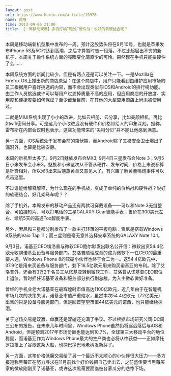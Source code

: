 ```yaml
---
layout: post
url: https://www.huxiu.com/article/19978
name: 虎嗅
time: 2013-09-06 21:00
title: 【一周移动观察】手机打响“跑分”硬件战！说好的软硬结合呢？
---
```

本周是移动端新机型集中发布的一周。预计这股势头将在9月10号，也就是苹果发布iPhone 5S及5C时达到高潮，之后才算暂时告一段落。不过比起层出不穷的新机子，本周关于操作系统方面的亮眼变化简直少的可怜。果然现在手机只能拼硬件了么……

本周系统方面的新闻比较少，但是有两点还是可以关注一下。一是Mozilla在Firefox OS上推出新的商店原型：在这个商店中，用户只能看到由维护应用市场的员工根据用户喜好挑选的内容，而不会出现类似与iOS和Android的排行榜功能。由工作人员挑选或许可以帮用户过滤掉质量不高的应用，但应用商店的开放度、实用度和便捷度要如何保证？至少截至目前，在其他的大型应用商店上尚未被使用过。

二就是MIUI系统出现了小小的改进。比如云相册、云分享，比如美颜相机，再比如wifi密码分享。可是这几个小改进远没有硬件和价格带给人的印象深刻。据称，雷布斯在内部会议时也表示，这些功能带来的“尖叫分贝”并不能让他感到满意。

另一方面，iOS系统处于发布会前的蛰伏期，而Android除了又被安全卫士爆出了漏洞外，也算是比较安静。

本周的新机型太多了。9月2日魅族发布会MX3; 9月4日三星发布会Note 3；9月5日小米发布会小米3。魅族和小米这次从不管从硬件、发布时间、价格上来说都算是针锋相对，所以米3出来后魅族黄章又意见大了，有兴趣了解黄董嘴炮事件可以点击这里。

不过谁能给解释解释，为什么现在的手机战，变成了单纯的价格战和硬件战？说好的软硬结合，好几架马车呢？？

除了手机外，本周发布的移动产品还有两款可穿戴设备——可以和Note 3无缝整合、可拍摄短片、可以打电话的三星GALAXY Gear智能手表；售价在300美元左右、续航5天的高通Toq智能手表。

另外，索尼和三星都分别发布了一款主打轻薄的平板电脑：索尼是搭载Windows 8系统的Vaio Tap 11；而三星则是毫无意外选择安卓系统的GALAXY Note 10.1。

9月3日，诺基亚CEO埃洛普与微软CEO鲍尔默发出联名公开信：微软出资54.4亿欧元收购诺基亚设备与服务部门。艾洛普顺理成章的成为微软下一任CEO的最重要人选，Windows Phone 8的软硬小伙伴也终于合二为一。这54.4亿欧元中，37.9亿是用来买设备与服务部门，剩下16.5亿欧元用来购买诺基亚的专利。除了艾洛普外，还会有3万2千名员工从诺基亚转到微软工作。艾洛普从诺基亚CEO职位上退位，暂时担任诺基亚设备和服务部分执行副总裁，为入主微软做好准备。

曾经的手机业老大诺基亚在最辉煌时市值高达1100亿欧元，近几年由于在智能机市场几次的决策失误，诺基亚市值严重缩水，虽然本次54.4亿欧元（72亿美元）出售的只是设备与服务部门，但是回首望望市值44亿美元的诺西，也只能继续抹泪。

关于这场交易是双赢、单赢还是双输还充满了争议。不过根据市场研究公司IDC周三公布的报告，在未来几年时间里，Windows Phone虽然仍将远远落后与iOS和Android，但是预测2017年市场份额也能达到10.7%，全球第三大移动平台的地位稳固，而诺基亚作为Windows Phone最大的生产商也必将从中获益——正如摩托罗拉搭上了谷歌这条大船，也挣巴挣巴地老树发新芽了。

另一方面，这笔价格低廉交易给了另一个最近不太顺心的小伙伴很大压力——多方报道称黑莓正在努力寻求在11月前找个好价钱把自己卖出去，之前盛传要当黑莓买家的微软刚刚买了诺基亚，或许这次黑莓要面临被各家瓜分的悲惨下场。

